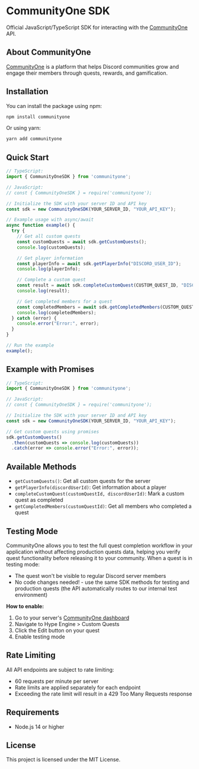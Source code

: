 # CommunityOne SDK

Official JavaScript/TypeScript SDK for interacting with the [CommunityOne](https://communityone.io) API.

## About CommunityOne

[CommunityOne](https://communityone.io) is a platform that helps Discord communities grow and engage their members through quests, rewards, and gamification.

## Installation

You can install the package using npm:

```bash
npm install communityone
```

Or using yarn:

```bash
yarn add communityone
```

## Quick Start

```typescript
// TypeScript:
import { CommunityOneSDK } from 'communityone';

// JavaScript:
// const { CommunityOneSDK } = require('communityone');

// Initialize the SDK with your server ID and API key
const sdk = new CommunityOneSDK(YOUR_SERVER_ID, "YOUR_API_KEY");

// Example usage with async/await
async function example() {
  try {
    // Get all custom quests
    const customQuests = await sdk.getCustomQuests();
    console.log(customQuests);

    // Get player information
    const playerInfo = await sdk.getPlayerInfo("DISCORD_USER_ID");
    console.log(playerInfo);

    // Complete a custom quest
    const result = await sdk.completeCustomQuest(CUSTOM_QUEST_ID, "DISCORD_USER_ID");
    console.log(result);

    // Get completed members for a quest
    const completedMembers = await sdk.getCompletedMembers(CUSTOM_QUEST_ID);
    console.log(completedMembers);
  } catch (error) {
    console.error("Error:", error);
  }
}

// Run the example
example();
```

## Example with Promises

```typescript
// TypeScript:
import { CommunityOneSDK } from 'communityone';

// JavaScript:
// const { CommunityOneSDK } = require('communityone');

// Initialize the SDK with your server ID and API key
const sdk = new CommunityOneSDK(YOUR_SERVER_ID, "YOUR_API_KEY");

// Get custom quests using promises
sdk.getCustomQuests()
  .then(customQuests => console.log(customQuests))
  .catch(error => console.error("Error:", error));
```

## Available Methods

- `getCustomQuests()`: Get all custom quests for the server
- `getPlayerInfo(discordUserId)`: Get information about a player
- `completeCustomQuest(customQuestId, discordUserId)`: Mark a custom quest as completed
- `getCompletedMembers(customQuestId)`: Get all members who completed a quest

## Testing Mode

CommunityOne allows you to test the full quest completion workflow in your application without affecting production quests data, helping you verify quest functionality before releasing it to your community. When a quest is in testing mode:
- The quest won't be visible to regular Discord server members
- No code changes needed! - use the same SDK methods for testing and production quests (the API automatically routes to our internal test environment)

**How to enable:**
1. Go to your server's [CommunityOne dashboard](https://communityone.io/dashboard)
2. Navigate to Hype Engine > Custom Quests
3. Click the Edit button on your quest
4. Enable testing mode

## Rate Limiting

All API endpoints are subject to rate limiting:
- 60 requests per minute per server
- Rate limits are applied separately for each endpoint
- Exceeding the rate limit will result in a 429 Too Many Requests response

## Requirements

- Node.js 14 or higher

## License

This project is licensed under the MIT License. 